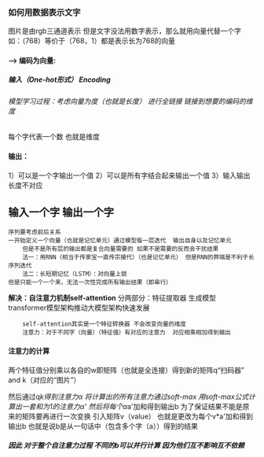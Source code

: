 ### 如何用数据表示文字
图片是由rgb三通道表示 但是文字没法用数字表示，那么就用向量代替一个字 如：（768）等价于（768，1）都是表示长为768的向量
#### --> 编码为向量:
##### 输入（One-hot形式） Encoding
###### 模型学习过程：考虑向量为度（也就是长度） 进行全链接 链接到想要的编码的维度
每个字代表一个数 也就是维度
#### 输出：
1）可以是一个字输出一个值
2）可以是所有字结合起来输出一个值
3）输入输出长度不对应


## 输入一个字 输出一个字
    序列要考虑前后关系
    一开始定义一个向量（也就是记忆单元）通过模型每一层迭代  输出自身以及记忆单元
        但是不是所有层的输出都是复合向量需要的 如果不是需要的反而会干扰结果
        法一：用RNN（相当于传家宝一直传宗接代）（也是记忆单元） 但是RNN的弊端是不利于长序列迭代
        法二：长短期记忆（LSTM）：对向量上锁
    但是只能一个一个来，无法一次性完成所有输出结果（即串行）
**解决：自注意力机制self-attention**
        分两部分：特征提取器
                 生成模型
        transformer模型架构推动大模型架构快速发展

        self-attention其实是一个特征转换器 不会改变向量的维度
        注意力：对于不同字（向量）（特征值）有对应的注意力  对应相乘相加得到输出
#### 注意力的计算
两个特征值分别乘以各自的w即矩阵（也就是全连接）得到新的矩阵q“扫码器” and k（对应的“图片”）

然后通过q*k得到注意力α
将计算出的所有注意力通过soft-max  用soft-max公式计算出一套和为1的注意力α'
    然后将每个α*a'加和得到输出b
    为了保证结果不能是原来的矩阵要再进行一次变换 引入矩阵v（value）
也就是更改为每个v*a'加和得到输出b
也就是说b是从一句话中（包含多个字（a））得到的结果

##### 因此 对于整个自注意力过程 不同的b可以并行计算 因为他们互不影响互不依赖